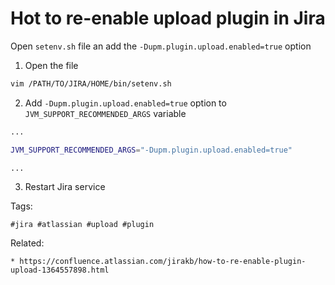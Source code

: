 # Hot to re-enable upload plugin in Jira

Open `setenv.sh` file an add the `-Dupm.plugin.upload.enabled=true`
option

1. Open the file 
```bash
vim /PATH/TO/JIRA/HOME/bin/setenv.sh
```
2. Add `-Dupm.plugin.upload.enabled=true` option to
	 `JVM_SUPPORT_RECOMMENDED_ARGS` variable

```bash
...

JVM_SUPPORT_RECOMMENDED_ARGS="-Dupm.plugin.upload.enabled=true"

...

```
3. Restart Jira service

Tags:
```
#jira #atlassian #upload #plugin
```

Related:
```
* https://confluence.atlassian.com/jirakb/how-to-re-enable-plugin-upload-1364557898.html
```

